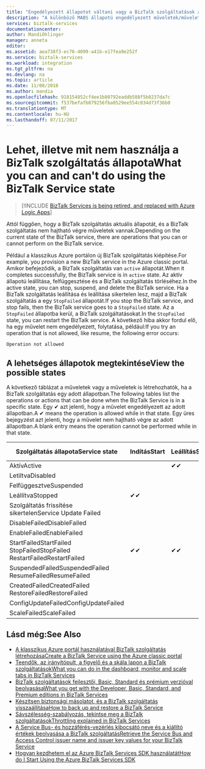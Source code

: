 ```yaml
---
title: "Engedélyezett állapotot váltani vagy a BizTalk szolgáltatások állapotok feladatok |} Microsoft Docs"
description: "A különböző MABS állapotú engedélyezett műveletek/műveletek: állítsa le, indítsa el, indítsa újra, felfüggesztése, folytatása, törlése, méretezhető, frissítheti a konfigurációs és biztonsági mentése"
services: biztalk-services
documentationcenter: 
author: MandiOhlinger
manager: anneta
editor: 
ms.assetid: aea738f3-ec76-4099-a41b-e17fea9e252f
ms.service: biztalk-services
ms.workload: integration
ms.tgt_pltfrm: na
ms.devlang: na
ms.topic: article
ms.date: 11/08/2016
ms.author: mandia
ms.openlocfilehash: 918154852cf4ee1b80792eaddb588f5b0237da7c
ms.sourcegitcommit: f537befafb079256fba0529ee554c034d73f36b0
ms.translationtype: MT
ms.contentlocale: hu-HU
ms.lasthandoff: 07/11/2017
---
```

# <a name="what-you-can-and-cant-do-using-the-biztalk-service-state"></a><span data-ttu-id="2f0d7-103">Lehet, illetve mit nem használja a BizTalk szolgáltatás állapota</span><span class="sxs-lookup"><span data-stu-id="2f0d7-103">What you can and can't do using the BizTalk Service state</span></span>

> [!INCLUDE [BizTalk Services is being retired, and replaced with Azure Logic Apps](../../includes/biztalk-services-retirement.md)]

<span data-ttu-id="2f0d7-104">Attól függően, hogy a BizTalk szolgáltatás aktuális állapotát, és a BizTalk szolgáltatás nem hajtható végre műveletek vannak.</span><span class="sxs-lookup"><span data-stu-id="2f0d7-104">Depending on the current state of the BizTalk service, there are operations that you can or cannot perform on the BizTalk service.</span></span>

<span data-ttu-id="2f0d7-105">Például a klasszikus Azure portálon új BizTalk szolgáltatás kiépítése.</span><span class="sxs-lookup"><span data-stu-id="2f0d7-105">For example, you provision a new BizTalk service in the Azure classic portal.</span></span> <span data-ttu-id="2f0d7-106">Amikor befejeződik, a BizTalk szolgáltatás van `active` állapotát.</span><span class="sxs-lookup"><span data-stu-id="2f0d7-106">When it completes successfully, the BizTalk service is in `active` state.</span></span> <span data-ttu-id="2f0d7-107">Az aktív állapotú leállítása, felfüggesztése és a BizTalk szolgáltatás törléséhez.</span><span class="sxs-lookup"><span data-stu-id="2f0d7-107">In the active state, you can stop, suspend, and delete the BizTalk service.</span></span> <span data-ttu-id="2f0d7-108">Ha a BizTalk szolgáltatás leállítása és leállítása sikertelen lesz, majd a BizTalk szolgáltatás a egy `StopFailed` állapotát.</span><span class="sxs-lookup"><span data-stu-id="2f0d7-108">If you stop the BizTalk service, and stop fails, then the BizTalk service goes to a `StopFailed` state.</span></span> <span data-ttu-id="2f0d7-109">Az a `StopFailed` állapotba kerül, a BizTalk szolgáltatásokat.</span><span class="sxs-lookup"><span data-stu-id="2f0d7-109">In the `StopFailed` state, you can restart the BizTalk service.</span></span> <span data-ttu-id="2f0d7-110">A következő hiba akkor fordul elő, ha egy művelet nem engedélyezett, folytatása, például:</span><span class="sxs-lookup"><span data-stu-id="2f0d7-110">If you try an operation that is not allowed, like resume, the following error occurs:</span></span>

`Operation not allowed`

## <a name="view-the-possible-states"></a><span data-ttu-id="2f0d7-111">A lehetséges állapotok megtekintése</span><span class="sxs-lookup"><span data-stu-id="2f0d7-111">View the possible states</span></span>

<span data-ttu-id="2f0d7-112">A következő táblázat a műveletek vagy a műveletek is létrehozhatók, ha a BizTalk szolgáltatás egy adott állapotban.</span><span class="sxs-lookup"><span data-stu-id="2f0d7-112">The following tables list the operations or actions that can be done when the BizTalk Service is in a specific state.</span></span> <span data-ttu-id="2f0d7-113">Egy ✔ azt jelenti, hogy a művelet engedélyezett az adott állapotban.</span><span class="sxs-lookup"><span data-stu-id="2f0d7-113">A ✔ means the operation is allowed while in that state.</span></span> <span data-ttu-id="2f0d7-114">Egy üres bejegyzést azt jelenti, hogy a művelet nem hajtható végre az adott állapotban.</span><span class="sxs-lookup"><span data-stu-id="2f0d7-114">A blank entry means the operation cannot be performed while in that state.</span></span>

| <span data-ttu-id="2f0d7-115">Szolgáltatás állapota</span><span class="sxs-lookup"><span data-stu-id="2f0d7-115">Service state</span></span> | <span data-ttu-id="2f0d7-116">Indítás</span><span class="sxs-lookup"><span data-stu-id="2f0d7-116">Start</span></span> | <span data-ttu-id="2f0d7-117">Leállítás</span><span class="sxs-lookup"><span data-stu-id="2f0d7-117">Stop</span></span> | <span data-ttu-id="2f0d7-118">Újraindítás</span><span class="sxs-lookup"><span data-stu-id="2f0d7-118">Restart</span></span> | <span data-ttu-id="2f0d7-119">Felfüggesztése</span><span class="sxs-lookup"><span data-stu-id="2f0d7-119">Suspend</span></span> | <span data-ttu-id="2f0d7-120">Folytatás</span><span class="sxs-lookup"><span data-stu-id="2f0d7-120">Resume</span></span> | <span data-ttu-id="2f0d7-121">Törlés</span><span class="sxs-lookup"><span data-stu-id="2f0d7-121">Delete</span></span> | <span data-ttu-id="2f0d7-122">Méretezés</span><span class="sxs-lookup"><span data-stu-id="2f0d7-122">Scale</span></span> | <span data-ttu-id="2f0d7-123">Frissítés</span><span class="sxs-lookup"><span data-stu-id="2f0d7-123">Update</span></span> <br/> <span data-ttu-id="2f0d7-124">Konfiguráció</span><span class="sxs-lookup"><span data-stu-id="2f0d7-124">Configuration</span></span> | <span data-ttu-id="2f0d7-125">Biztonsági mentés</span><span class="sxs-lookup"><span data-stu-id="2f0d7-125">Backup</span></span> |
| --- | --- | --- | --- | --- | --- | --- |--- | --- | --- |
| <span data-ttu-id="2f0d7-126">Aktív</span><span class="sxs-lookup"><span data-stu-id="2f0d7-126">Active</span></span> |  | <span data-ttu-id="2f0d7-127">✔</span><span class="sxs-lookup"><span data-stu-id="2f0d7-127">✔</span></span> | <span data-ttu-id="2f0d7-128">✔</span><span class="sxs-lookup"><span data-stu-id="2f0d7-128">✔</span></span> | <span data-ttu-id="2f0d7-129">✔</span><span class="sxs-lookup"><span data-stu-id="2f0d7-129">✔</span></span> |  | <span data-ttu-id="2f0d7-130">✔</span><span class="sxs-lookup"><span data-stu-id="2f0d7-130">✔</span></span> |<span data-ttu-id="2f0d7-131">✔</span><span class="sxs-lookup"><span data-stu-id="2f0d7-131">✔</span></span> |<span data-ttu-id="2f0d7-132">✔</span><span class="sxs-lookup"><span data-stu-id="2f0d7-132">✔</span></span> |<span data-ttu-id="2f0d7-133">✔</span><span class="sxs-lookup"><span data-stu-id="2f0d7-133">✔</span></span> |
| <span data-ttu-id="2f0d7-134">Letiltva</span><span class="sxs-lookup"><span data-stu-id="2f0d7-134">Disabled</span></span> |  |  |  |  |  | <span data-ttu-id="2f0d7-135">✔</span><span class="sxs-lookup"><span data-stu-id="2f0d7-135">✔</span></span> | |  |  | 
| <span data-ttu-id="2f0d7-136">Felfüggesztve</span><span class="sxs-lookup"><span data-stu-id="2f0d7-136">Suspended</span></span> |  |  |  |  | <span data-ttu-id="2f0d7-137">✔</span><span class="sxs-lookup"><span data-stu-id="2f0d7-137">✔</span></span> | <span data-ttu-id="2f0d7-138">✔</span><span class="sxs-lookup"><span data-stu-id="2f0d7-138">✔</span></span> | |  | <span data-ttu-id="2f0d7-139">✔</span><span class="sxs-lookup"><span data-stu-id="2f0d7-139">✔</span></span> |
| <span data-ttu-id="2f0d7-140">Leállítva</span><span class="sxs-lookup"><span data-stu-id="2f0d7-140">Stopped</span></span> | <span data-ttu-id="2f0d7-141">✔</span><span class="sxs-lookup"><span data-stu-id="2f0d7-141">✔</span></span> |  | <span data-ttu-id="2f0d7-142">✔</span><span class="sxs-lookup"><span data-stu-id="2f0d7-142">✔</span></span> |  |  | <span data-ttu-id="2f0d7-143">✔</span><span class="sxs-lookup"><span data-stu-id="2f0d7-143">✔</span></span> | |  | <span data-ttu-id="2f0d7-144">✔</span><span class="sxs-lookup"><span data-stu-id="2f0d7-144">✔</span></span> |
| <span data-ttu-id="2f0d7-145">Szolgáltatás frissítése sikertelen</span><span class="sxs-lookup"><span data-stu-id="2f0d7-145">Service Update Failed</span></span> |  |  |  |  |  | <span data-ttu-id="2f0d7-146">✔</span><span class="sxs-lookup"><span data-stu-id="2f0d7-146">✔</span></span> | |  |  | 
| <span data-ttu-id="2f0d7-147">DisableFailed</span><span class="sxs-lookup"><span data-stu-id="2f0d7-147">DisableFailed</span></span> |  |  |  |  |  | <span data-ttu-id="2f0d7-148">✔</span><span class="sxs-lookup"><span data-stu-id="2f0d7-148">✔</span></span> | |  |  | 
| <span data-ttu-id="2f0d7-149">EnableFailed</span><span class="sxs-lookup"><span data-stu-id="2f0d7-149">EnableFailed</span></span> |  |  |  |  |  | <span data-ttu-id="2f0d7-150">✔</span><span class="sxs-lookup"><span data-stu-id="2f0d7-150">✔</span></span> | |  |  | 
| <span data-ttu-id="2f0d7-151">StartFailed</span><span class="sxs-lookup"><span data-stu-id="2f0d7-151">StartFailed</span></span> <br/> <span data-ttu-id="2f0d7-152">StopFailed</span><span class="sxs-lookup"><span data-stu-id="2f0d7-152">StopFailed</span></span> <br/> <span data-ttu-id="2f0d7-153">RestartFailed</span><span class="sxs-lookup"><span data-stu-id="2f0d7-153">RestartFailed</span></span> | <span data-ttu-id="2f0d7-154">✔</span><span class="sxs-lookup"><span data-stu-id="2f0d7-154">✔</span></span> | <span data-ttu-id="2f0d7-155">✔</span><span class="sxs-lookup"><span data-stu-id="2f0d7-155">✔</span></span> | <span data-ttu-id="2f0d7-156">✔</span><span class="sxs-lookup"><span data-stu-id="2f0d7-156">✔</span></span> |  |  | <span data-ttu-id="2f0d7-157">✔</span><span class="sxs-lookup"><span data-stu-id="2f0d7-157">✔</span></span> | | <span data-ttu-id="2f0d7-158">✔</span><span class="sxs-lookup"><span data-stu-id="2f0d7-158">✔</span></span> | |
| <span data-ttu-id="2f0d7-159">SuspendedFailed</span><span class="sxs-lookup"><span data-stu-id="2f0d7-159">SuspendedFailed</span></span> <br/> <span data-ttu-id="2f0d7-160">ResumeFailed</span><span class="sxs-lookup"><span data-stu-id="2f0d7-160">ResumeFailed</span></span>|  |  |  | <span data-ttu-id="2f0d7-161">✔</span><span class="sxs-lookup"><span data-stu-id="2f0d7-161">✔</span></span> | <span data-ttu-id="2f0d7-162">✔</span><span class="sxs-lookup"><span data-stu-id="2f0d7-162">✔</span></span> | <span data-ttu-id="2f0d7-163">✔</span><span class="sxs-lookup"><span data-stu-id="2f0d7-163">✔</span></span> | |  |  | 
| <span data-ttu-id="2f0d7-164">CreatedFailed</span><span class="sxs-lookup"><span data-stu-id="2f0d7-164">CreatedFailed</span></span> <br/> <span data-ttu-id="2f0d7-165">RestoreFailed</span><span class="sxs-lookup"><span data-stu-id="2f0d7-165">RestoreFailed</span></span> |  |  |  |  |  | <span data-ttu-id="2f0d7-166">✔</span><span class="sxs-lookup"><span data-stu-id="2f0d7-166">✔</span></span> | |  |  | 
| <span data-ttu-id="2f0d7-167">ConfigUpdateFailed</span><span class="sxs-lookup"><span data-stu-id="2f0d7-167">ConfigUpdateFailed</span></span>  |  |  | <span data-ttu-id="2f0d7-168">✔</span><span class="sxs-lookup"><span data-stu-id="2f0d7-168">✔</span></span> |  |  | <span data-ttu-id="2f0d7-169">✔</span><span class="sxs-lookup"><span data-stu-id="2f0d7-169">✔</span></span> | |<span data-ttu-id="2f0d7-170">✔</span><span class="sxs-lookup"><span data-stu-id="2f0d7-170">✔</span></span> | |
| <span data-ttu-id="2f0d7-171">ScaleFailed</span><span class="sxs-lookup"><span data-stu-id="2f0d7-171">ScaleFailed</span></span> |  |  |  |  |  | <span data-ttu-id="2f0d7-172">✔</span><span class="sxs-lookup"><span data-stu-id="2f0d7-172">✔</span></span> |<span data-ttu-id="2f0d7-173">✔</span><span class="sxs-lookup"><span data-stu-id="2f0d7-173">✔</span></span> | |  |  | 



## <a name="see-also"></a><span data-ttu-id="2f0d7-174">Lásd még:</span><span class="sxs-lookup"><span data-stu-id="2f0d7-174">See Also</span></span>
* [<span data-ttu-id="2f0d7-175">A klasszikus Azure portál használatával BizTalk szolgáltatás létrehozása</span><span class="sxs-lookup"><span data-stu-id="2f0d7-175">Create a BizTalk Service using the Azure classic portal</span></span>](http://go.microsoft.com/fwlink/p/?LinkID=302280)<br/>
* [<span data-ttu-id="2f0d7-176">Teendők, az irányítópult, a figyelő és a skála lapon a BizTalk szolgáltatások</span><span class="sxs-lookup"><span data-stu-id="2f0d7-176">What you can do in the dashboard, monitor and scale tabs in BizTalk Services</span></span>](http://go.microsoft.com/fwlink/p/?LinkID=302281)<br/>
* [<span data-ttu-id="2f0d7-177">BizTalk szolgáltatások fejlesztői, Basic, Standard és prémium verzióval beolvasása</span><span class="sxs-lookup"><span data-stu-id="2f0d7-177">What you get with the Developer, Basic, Standard, and Premium editions in BizTalk Services</span></span>](http://go.microsoft.com/fwlink/p/?LinkID=302279)<br/>
* [<span data-ttu-id="2f0d7-178">Készítsen biztonsági másolatot, és a BizTalk szolgáltatás visszaállítása</span><span class="sxs-lookup"><span data-stu-id="2f0d7-178">How to back up and restore a BizTalk Service</span></span>](http://go.microsoft.com/fwlink/p/?LinkID=329873)<br/>
* [<span data-ttu-id="2f0d7-179">Sávszélesség-szabályozás, tekintse meg a BizTalk szolgáltatások</span><span class="sxs-lookup"><span data-stu-id="2f0d7-179">Throttling explained in BizTalk Services</span></span>](http://go.microsoft.com/fwlink/p/?LinkID=302282)<br/>
* [<span data-ttu-id="2f0d7-180">A Service Bus- és hozzáférés-vezérlés kibocsátó neve és a kiállító értékek beolvasása a BizTalk szolgáltatás</span><span class="sxs-lookup"><span data-stu-id="2f0d7-180">Retrieve the Service Bus and Access Control issuer name and issuer key values for your BizTalk Service</span></span>](http://go.microsoft.com/fwlink/p/?LinkID=303941)<br/>
* [<span data-ttu-id="2f0d7-181">Hogyan kezdhetem el az Azure BizTalk Services SDK használatát</span><span class="sxs-lookup"><span data-stu-id="2f0d7-181">How do I Start Using the Azure BizTalk Services SDK</span></span>](http://go.microsoft.com/fwlink/p/?LinkID=302335)

